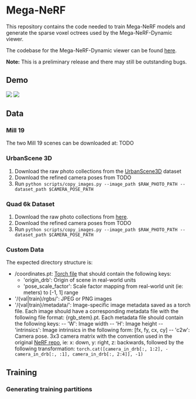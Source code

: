 # Mega-NeRF

This repository contains the code needed to train Mega-NeRF models and generate the sparse voxel octrees used by the Mega-NeRF-Dynamic viewer.

The codebase for the Mega-NeRF-Dynamic viewer can be found [here](https://github.com/cmusatyalab/mega-nerf-viewer).

**Note:** This is a preliminary release and there may still be outstanding bugs.

## Demo
![](demo/rubble-orbit.gif)
![](demo/building-orbit.gif)

## Data

### Mill 19

The two Mill 19 scenes can be downloaded at: TODO

### UrbanScene 3D

1. Download the raw photo collections from the [UrbanScene3D](https://vcc.tech/UrbanScene3D/) dataset
2. Download the refined camera poses from TODO
3. Run ```python scripts/copy_images.py --image_path $RAW_PHOTO_PATH --dataset_path $CAMERA_POSE_PATH```

### Quad 6k Dataset

1. Download the raw photo collections from [here](http://vision.soic.indiana.edu/disco_files/ArtsQuad_dataset.tar).
2. Download the refined camera poses from TODO
3. Run ```python scripts/copy_images.py --image_path $RAW_PHOTO_PATH --dataset_path $CAMERA_POSE_PATH```

### Custom Data

The expected directory structure is:
- /coordinates.pt: [Torch file](https://pytorch.org/docs/stable/generated/torch.save.html) that should contain the following keys:
  - 'origin_drb': Origin of scene in real-world units
  - 'pose_scale_factor': Scale factor mapping from real-world unit (ie: meters) to [-1, 1] range
- '/{val|train}/rgbs/': JPEG or PNG images
- '/{val|train}/metadata/': Image-specific image metadata saved as a torch file. Each image should have a corresponding metadata file with the following file format: {rgb_stem}.pt. Each metadata file should contain the following keys:
-- 'W': Image width
-- 'H': Image height
-- 'intrinsics': Image intrinsics in the following form: [fx, fy, cx, cy]
-- 'c2w': Camera pose. 3x3 camera matrix with the convention used in the original [NeRF repo](https://github.com/bmild/nerf), ie: x: down, y: right, z: backwards, followed by the following transformation: ```torch.cat([camera_in_drb[:, 1:2], -camera_in_drb[:, :1], camera_in_drb[:, 2:4]], -1)```

## Training

### Generating training partitions

